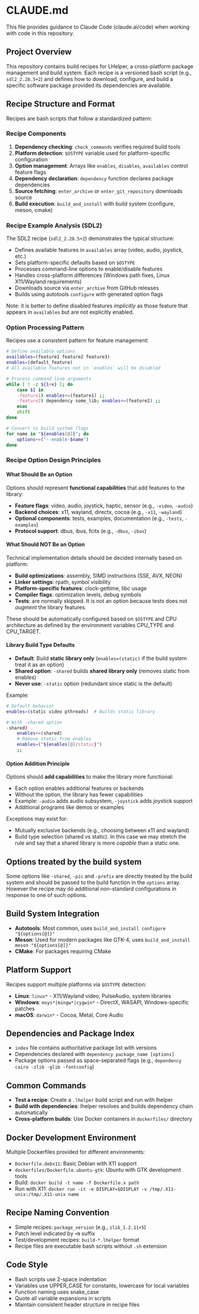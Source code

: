 # CLAUDE.md

This file provides guidance to Claude Code (claude.ai/code) when working with code in this repository.

## Project Overview
This repository contains build recipes for LHelper, a cross-platform package management and build system.
Each recipe is a versioned bash script (e.g., `sdl2_2.28.5+2`) and defines how to download, configure, and build a specific software package provided its dependencies are available.

## Recipe Structure and Format
Recipes are bash scripts that follow a standardized pattern:

### Recipe Components
1. **Dependency checking**: `check_commands` verifies required build tools
2. **Platform detection**: `$OSTYPE` variable used for platform-specific configuration
3. **Option management**: Arrays like `enables`, `disables`, `availables` control feature flags
4. **Dependency declaration**: `dependency` function declares package dependencies
5. **Source fetching**: `enter_archive` or `enter_git_repository` downloads source
6. **Build execution**: `build_and_install` with build system (configure, meson, cmake)

### Recipe Example Analysis (SDL2)
The SDL2 recipe (`sdl2_2.28.5+2`) demonstrates the typical structure:
- Defines available features in `availables` array (video, audio, joystick, etc.)
- Sets platform-specific defaults based on `$OSTYPE` 
- Processes command-line options to enable/disable features
- Handles cross-platform differences (Windows path fixes, Linux X11/Wayland requirements)
- Downloads source via `enter_archive` from GitHub releases
- Builds using autotools `configure` with generated option flags

Note: it is better to define disabled features *implicitly* as those feature that appears in `availables` but are not explicitly enabled.

### Option Processing Pattern
Recipes use a consistent pattern for feature management:
```bash
# Define available options
availables=(feature1 feature2 feature3)
enables=(default_feature)
# All available features not in `enables` will be disabled

# Process command line arguments
while [ ! -z ${1+x} ]; do
    case $1 in
    -feature1) enables+=(feature1) ;;
    -feature2) dependency some_lib; enables+=(feature2) ;;
    esac
    shift
done

# Convert to build system flags
for name in "${enables[@]}"; do
    options+=("--enable-$name")
done
```

### Recipe Option Design Principles

#### What Should Be an Option
Options should represent **functional capabilities** that add features to the library:
- **Feature flags**: video, audio, joystick, haptic, sensor (e.g., `-video`, `-audio`)
- **Backend choices**: x11, wayland, directx, cocoa (e.g., `-x11`, `-wayland`)
- **Optional components**: tests, examples, documentation (e.g., `-tests`, `-examples`)
- **Protocol support**: dbus, ibus, fcitx (e.g., `-dbus`, `-ibus`)

#### What Should NOT Be an Option
Technical implementation details should be decided internally based on platform:
- **Build optimizations**: assembly, SIMD instructions (SSE, AVX, NEON)
- **Linker settings**: rpath, symbol visibility
- **Platform-specific features**: clock-gettime, libc usage
- **Compiler flags**: optimization levels, debug symbols
- **Tests**: are normally skipped. It is not an option because tests does not *augment* the library features.

These should be automatically configured based on `$OSTYPE` and CPU architecture as defined by the environment variables CPU_TYPE and CPU_TARGET.

#### Library Build Type Defaults
- **Default**: Build **static library only** (`enables=(static)` if the build system treat it as an option)
- **Shared option**: `-shared` builds **shared library only** (removes static from enables)
- **Never use**: `-static` option (redundant since static is the default)

Example:
```bash
# Default behavior
enables=(static video pthreads)  # Builds static library

# With -shared option
-shared)
    enables+=(shared)
    # Remove static from enables
    enables=("${enables[@]/static}")
    ;;
```

#### Option Addition Principle
Options should **add capabilities** to make the library more functional:
- Each option enables additional features or backends
- Without the option, the library has fewer capabilities
- Example: `-audio` adds audio subsystem, `-joystick` adds joystick support
- Additional programs like demos or examples

Exceptions may exist for:
- Mutually exclusive backends (e.g., choosing between x11 and wayland)
- Build type selection (shared vs static).
  In this case we may stretch the rule and say that a shared library is more *capable* than a static one.

## Options treated by the build system

Some options like `-shared`, `-pic` and `-prefix` are directly treated by the build system and should be passed to the build function in the `options` array.
However the recipe may do additional non-standard configurations in response to one of such options.

## Build System Integration
- **Autotools**: Most common, uses `build_and_install configure "${options[@]}"`
- **Meson**: Used for modern packages like GTK-4, uses `build_and_install meson "${options[@]}"`
- **CMake**: For packages requiring CMake

## Platform Support
Recipes support multiple platforms via `$OSTYPE` detection:
- **Linux**: `linux*` - X11/Wayland video, PulseAudio, system libraries
- **Windows**: `msys*|mingw*|cygwin*` - DirectX, WASAPI, Windows-specific patches
- **macOS**: `darwin*` - Cocoa, Metal, Core Audio

## Dependencies and Package Index
- `index` file contains authoritative package list with versions
- Dependencies declared with `dependency package_name [options]`
- Package options passed as space-separated flags (e.g., `dependency cairo -zlib -glib -fontconfig`)

## Common Commands
- **Test a recipe**: Create a `.lhelper` build script and run with lhelper
- **Build with dependencies**: lhelper resolves and builds dependency chain automatically
- **Cross-platform builds**: Use Docker containers in `dockerfiles/` directory

## Docker Development Environment
Multiple Dockerfiles provided for different environments:
- `Dockerfile.debx11`: Basic Debian with X11 support
- `dockerfiles/Dockerfile.ubuntu-gtk`: Ubuntu with GTK development tools
- Build: `docker build -t name -f Dockerfile.x path`
- Run with X11: `docker run -it -e DISPLAY=$DISPLAY -v /tmp/.X11-unix:/tmp/.X11-unix name`

## Recipe Naming Convention
- Simple recipes: `package_version` (e.g., `zlib_1.2.11+5`)
- Patch level indicated by `+N` suffix
- Test/development recipes: `build-*.lhelper` format
- Recipe files are executable bash scripts without `.sh` extension

## Code Style
- Bash scripts use 2-space indentation
- Variables use UPPER_CASE for constants, lowercase for local variables
- Function naming uses snake_case
- Quote all variable expansions in scripts
- Maintain consistent header structure in recipe files
